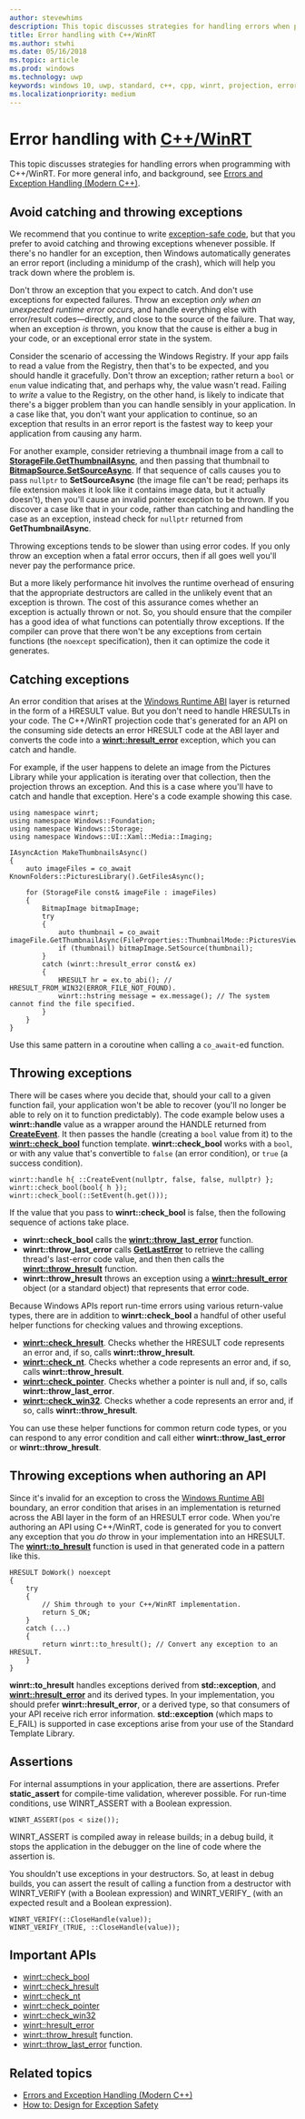 ```yaml
---
author: stevewhims
description: This topic discusses strategies for handling errors when programming with C++/WinRT.
title: Error handling with C++/WinRT
ms.author: stwhi
ms.date: 05/16/2018
ms.topic: article
ms.prod: windows
ms.technology: uwp
keywords: windows 10, uwp, standard, c++, cpp, winrt, projection, error, handling, exception
ms.localizationpriority: medium
---
```


# Error handling with [C++/WinRT](/windows/uwp/cpp-and-winrt-apis/intro-to-using-cpp-with-winrt)
This topic discusses strategies for handling errors when programming with C++/WinRT. For more general info, and background, see [Errors and Exception Handling (Modern C++)](/cpp/cpp/errors-and-exception-handling-modern-cpp).

## Avoid catching and throwing exceptions
We recommend that you continue to write [exception-safe code](/cpp/cpp/how-to-design-for-exception-safety), but that you prefer to avoid catching and throwing exceptions whenever possible. If there's no handler for an exception, then Windows automatically generates an error report (including a minidump of the crash), which will help you track down where the problem is.

Don't throw an exception that you expect to catch. And don't use exceptions for expected failures. Throw an exception *only when an unexpected runtime error occurs*, and handle everything else with error/result codes&mdash;directly, and close to the source of the failure. That way, when an exception *is* thrown, you know that the cause is either a bug in your code, or an exceptional error state in the system.

Consider the scenario of accessing the Windows Registry. If your app fails to read a value from the Registry, then that's to be expected, and you should handle it gracefully. Don't throw an exception; rather return a `bool` or `enum` value indicating that, and perhaps why, the value wasn't read. Failing to *write* a value to the Registry, on the other hand, is likely to indicate that there's a bigger problem than you can handle sensibly in your application. In a case like that, you don't want your application to continue, so an exception that results in an error report is the fastest way to keep your application from causing any harm.

For another example, consider retrieving a thumbnail image from a call to [**StorageFile.GetThumbnailAsync**](/uwp/api/windows.storage.storagefile.getthumbnailasync#Windows_Storage_StorageFile_GetThumbnailAsync_Windows_Storage_FileProperties_ThumbnailMode_), and then passing that thumbnail to [**BitmapSource.SetSourceAsync**](/uwp/api/windows.ui.xaml.media.imaging.bitmapsource.setsourceasync#Windows_UI_Xaml_Media_Imaging_BitmapSource_SetSourceAsync_Windows_Storage_Streams_IRandomAccessStream_). If that sequence of calls causes you to pass `nullptr` to **SetSourceAsync** (the image file can't be read; perhaps its file extension makes it look like it contains image data, but it actually doesn't), then you'll cause an invalid pointer exception to be thrown. If you discover a case like that in your code, rather than catching and handling the case as an exception, instead check for `nullptr` returned from **GetThumbnailAsync**.

Throwing exceptions tends to be slower than using error codes. If you only throw an exception when a fatal error occurs, then if all goes well you'll never pay the performance price.

But a more likely performance hit involves the runtime overhead of ensuring that the appropriate destructors are called in the unlikely event that an exception is thrown. The cost of this assurance comes whether an exception is actually thrown or not. So, you should ensure that the compiler has a good idea of what functions can potentially throw exceptions. If the compiler can prove that there won't be any exceptions from certain functions (the `noexcept` specification), then it can optimize the code it generates.

## Catching exceptions
An error condition that arises at the [Windows Runtime ABI](interop-winrt-abi.md#what-is-the-windows-runtime-abi-and-what-are-abi-types) layer is returned in the form of a HRESULT value. But you don't need to handle HRESULTs in your code. The C++/WinRT projection code that's generated for an API on the consuming side detects an error HRESULT code at the ABI layer and converts the code into a [**winrt::hresult_error**](/uwp/cpp-ref-for-winrt/hresult-error) exception, which you can catch and handle.

For example, if the user happens to delete an image from the Pictures Library while your application is iterating over that collection, then the projection throws an exception. And this is a case where you'll have to catch and handle that exception. Here's a code example showing this case.

```cppwinrt
using namespace winrt;
using namespace Windows::Foundation;
using namespace Windows::Storage;
using namespace Windows::UI::Xaml::Media::Imaging;

IAsyncAction MakeThumbnailsAsync()
{
    auto imageFiles = co_await KnownFolders::PicturesLibrary().GetFilesAsync();

    for (StorageFile const& imageFile : imageFiles)
    {
        BitmapImage bitmapImage;
        try
        {
            auto thumbnail = co_await imageFile.GetThumbnailAsync(FileProperties::ThumbnailMode::PicturesView);
            if (thumbnail) bitmapImage.SetSource(thumbnail);
        }
        catch (winrt::hresult_error const& ex)
        {
            HRESULT hr = ex.to_abi(); // HRESULT_FROM_WIN32(ERROR_FILE_NOT_FOUND).
            winrt::hstring message = ex.message(); // The system cannot find the file specified.
        }
    }
}
```

Use this same pattern in a coroutine when calling a `co_await`-ed function.

## Throwing exceptions
There will be cases where you decide that, should your call to a given function fail, your application won't be able to recover (you'll no longer be able to rely on it to function predictably). The code example below uses a **winrt::handle** value as a wrapper around the HANDLE returned from [**CreateEvent**](https://msdn.microsoft.com/library/windows/desktop/ms682396). It then passes the handle (creating a `bool` value from it) to the [**winrt::check_bool**](/uwp/cpp-ref-for-winrt/check-bool) function template. **winrt::check_bool** works with a `bool`, or with any value that's convertible to `false` (an error condition), or `true` (a success condition).

```cppwinrt
winrt::handle h{ ::CreateEvent(nullptr, false, false, nullptr) };
winrt::check_bool(bool{ h });
winrt::check_bool(::SetEvent(h.get()));
```

If the value that you pass to **winrt::check_bool** is false, then the following sequence of actions take place.

- **winrt::check_bool** calls the [**winrt::throw_last_error**](/uwp/cpp-ref-for-winrt/throw-last-error) function.
- **winrt::throw_last_error** calls [**GetLastError**](https://msdn.microsoft.com/library/windows/desktop/ms679360) to retrieve the calling thread's last-error code value, and then then calls the [**winrt::throw_hresult**](/uwp/cpp-ref-for-winrt/throw-hresult) function.
- **winrt::throw_hresult** throws an exception using a [**winrt::hresult_error**](/uwp/cpp-ref-for-winrt/hresult-error) object (or a standard object) that represents that error code.

Because Windows APIs report run-time errors using various return-value types, there are in addition to **winrt::check_bool** a handful of other useful helper functions for checking values and throwing exceptions.

- [**winrt::check_hresult**](/uwp/cpp-ref-for-winrt/check-hresult). Checks whether the HRESULT code represents an error and, if so, calls **winrt::throw_hresult**.
- [**winrt::check_nt**](/uwp/cpp-ref-for-winrt/check-nt). Checks whether a code represents an error and, if so, calls **winrt::throw_hresult**.
- [**winrt::check_pointer**](/uwp/cpp-ref-for-winrt/check-pointer). Checks whether a pointer is null and, if so, calls **winrt::throw_last_error**.
- [**winrt::check_win32**](/uwp/cpp-ref-for-winrt/check-win32). Checks whether a code represents an error and, if so, calls **winrt::throw_hresult**.

You can use these helper functions for common return code types, or you can respond to any error condition and call either **winrt::throw_last_error** or **winrt::throw_hresult**. 

## Throwing exceptions when authoring an API
Since it's invalid for an exception to cross the [Windows Runtime ABI](interop-winrt-abi.md#what-is-the-windows-runtime-abi-and-what-are-abi-types) boundary, an error condition that arises in an implementation is returned across the ABI layer in the form of an HRESULT error code. When you're authoring an API using C++/WinRT, code is generated for you to convert any exception that you *do* throw in your implementation into an HRESULT. The [**winrt::to_hresult**](/uwp/cpp-ref-for-winrt/to-hresult) function is used in that generated code in a pattern like this.

```cppwinrt
HRESULT DoWork() noexcept
{
    try
    {
        // Shim through to your C++/WinRT implementation.
        return S_OK;
    }
    catch (...)
    {
        return winrt::to_hresult(); // Convert any exception to an HRESULT.
    }
}
```

**winrt::to_hresult** handles exceptions derived from **std::exception**, and [**winrt::hresult_error**](/uwp/cpp-ref-for-winrt/hresult-error) and its derived types. In your implementation, you should prefer **winrt::hresult_error**, or a derived type, so that consumers of your API receive rich error information. **std::exception** (which maps to E_FAIL) is supported in case exceptions arise from your use of the Standard Template Library.

## Assertions
For internal assumptions in your application, there are assertions. Prefer **static_assert** for compile-time validation, wherever possible. For run-time conditions, use WINRT_ASSERT with a Boolean expression.

```cppwinrt
WINRT_ASSERT(pos < size());
```

WINRT_ASSERT is compiled away in release builds; in a debug build, it stops the application in the debugger on the line of code where the assertion is.

You shouldn't use exceptions in your destructors. So, at least in debug builds, you can assert the result of calling a function from a destructor with WINRT_VERIFY (with a Boolean expression) and WINRT_VERIFY_ (with an expected result and a Boolean expression).

```cppwinrt
WINRT_VERIFY(::CloseHandle(value));
WINRT_VERIFY_(TRUE, ::CloseHandle(value));
```

## Important APIs
* [winrt::check_bool](/uwp/cpp-ref-for-winrt/check-bool)
* [winrt::check_hresult](/uwp/cpp-ref-for-winrt/check-hresult)
* [winrt::check_nt](/uwp/cpp-ref-for-winrt/check-nt)
* [winrt::check_pointer](/uwp/cpp-ref-for-winrt/check-pointer)
* [winrt::check_win32](/uwp/cpp-ref-for-winrt/check-win32)
* [winrt::hresult_error](/uwp/cpp-ref-for-winrt/hresult-error)
* [winrt::throw_hresult](/uwp/cpp-ref-for-winrt/throw-hresult) function.
* [winrt::throw_last_error](/uwp/cpp-ref-for-winrt/throw-last-error) function.

## Related topics
* [Errors and Exception Handling (Modern C++)](/cpp/cpp/errors-and-exception-handling-modern-cpp)
* [How to: Design for Exception Safety](/cpp/cpp/how-to-design-for-exception-safety)
